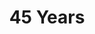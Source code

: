 ---
title: "45 Years"
year: 2015
rating: 3
stars: "★★★"
rewatched: false
permalink: "45-years"
watched_on: 2024-09-22
---